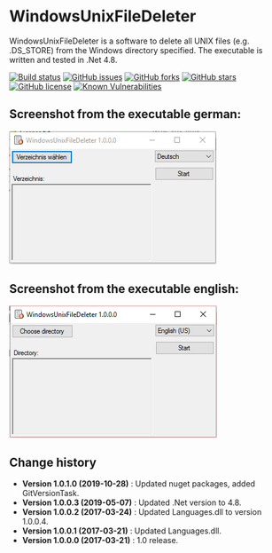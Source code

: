 WindowsUnixFileDeleter
======================

WindowsUnixFileDeleter is a software to delete all UNIX files (e.g. .DS_STORE) from the Windows directory specified.
The executable is written and tested in .Net 4.8.

[![Build status](https://ci.appveyor.com/api/projects/status/akh5nnhaf7yb262t?svg=true)](https://ci.appveyor.com/project/SeppPenner/windowsunixfiledeleter)
[![GitHub issues](https://img.shields.io/github/issues/SeppPenner/WindowsUnixFileDeleter.svg)](https://github.com/SeppPenner/WindowsUnixFileDeleter/issues)
[![GitHub forks](https://img.shields.io/github/forks/SeppPenner/WindowsUnixFileDeleter.svg)](https://github.com/SeppPenner/WindowsUnixFileDeleter/network)
[![GitHub stars](https://img.shields.io/github/stars/SeppPenner/WindowsUnixFileDeleter.svg)](https://github.com/SeppPenner/WindowsUnixFileDeleter/stargazers)
[![GitHub license](https://img.shields.io/badge/license-AGPL-blue.svg)](https://raw.githubusercontent.com/SeppPenner/WindowsUnixFileDeleter/master/License.txt)
[![Known Vulnerabilities](https://snyk.io/test/github/SeppPenner/WindowsUnixFileDeleter/badge.svg)](https://snyk.io/test/github/SeppPenner/WindowsUnixFileDeleter)


## Screenshot from the executable german:
![Screenshot from the executable german](https://github.com/SeppPenner/WindowsUnixFileDeleter/blob/master/Screenshot_DE.PNG "Screenshot from the executable german")

## Screenshot from the executable english:
![Screenshot from the executable english](https://github.com/SeppPenner/WindowsUnixFileDeleter/blob/master/Screenshot_EN.PNG "Screenshot from the executable english")

Change history
--------------

* **Version 1.0.1.0 (2019-10-28)** : Updated nuget packages, added GitVersionTask.
* **Version 1.0.0.3 (2019-05-07)** : Updated .Net version to 4.8.
* **Version 1.0.0.2 (2017-03-24)** : Updated Languages.dll to version 1.0.0.4.
* **Version 1.0.0.1 (2017-03-21)** : Updated Languages.dll.
* **Version 1.0.0.0 (2017-03-21)** : 1.0 release.

